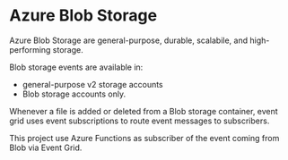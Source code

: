 ﻿
# Azure Blob Storage
Azure Blob Storage are general-purpose, durable, scalabile, and high-performing storage.


Blob storage events are available in:
- general-purpose v2 storage accounts
- Blob storage accounts only.

Whenever a file is added or deleted from a Blob storage container, event grid uses event subscriptions to route event messages to subscribers.

This project use Azure Functions as subscriber of the event coming from Blob via Event Grid.
